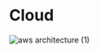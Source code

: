 # Cloud
![aws architecture (1)](https://github.com/sagunrupakheti/AWS-Project-Fitbit/assets/46374169/e4f65840-c798-454f-abf9-8d4cc680fd3b)

